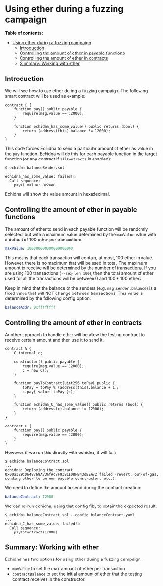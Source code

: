 # Using ether during a fuzzing campaign

**Table of contents:**

- [Using ether during a fuzzing campaign](#using-ether-during-a-fuzzing-campaign)
  - [Introduction](#introduction)
  - [Controlling the amount of ether in payable functions](#controlling-the-amount-of-ether-in-payable-functions)
  - [Controlling the amount of ether in contracts](#controlling-the-amount-of-ether-in-contracts)
  - [Summary: Working with ether](#summary-working-with-ether)

## Introduction

We will see how to use ether during a fuzzing campaign. The following smart contract will be used as example:

```solidity
contract C {
    function pay() public payable {
        require(msg.value == 12000);
    }

    function echidna_has_some_value() public returns (bool) {
        return (address(this).balance != 12000);
    }
}
```

This code forces Echidna to send a particular amount of ether as value in the `pay` function.
Echidna will do this for each payable function in the target function (or any contract if `allContracts` is enabled):

```
$ echidna balanceSender.sol
...
echidna_has_some_value: failed!💥
  Call sequence:
    pay() Value: 0x2ee0
```

Echidna will show the value amount in hexadecimal.

## Controlling the amount of ether in payable functions

The amount of ether to send in each payable function will be randomly selected, but with a maximum value determined by the `maxValue` value
with a default of 100 ether per transaction:

```yaml
maxValue: 100000000000000000000
```

This means that each transaction will contain, at most, 100 ether in value. However, there is no maximum that will be used in total.
The maximum amount to receive will be determined by the number of transactions. If you are using 100 transactions (`--seq-len 100`),
then the total amount of ether used for all the transactions will be between 0 and 100 \* 100 ethers.

Keep in mind that the balance of the senders (e.g. `msg.sender.balance`) is a fixed value that will NOT change between transactions.
This value is determined by the following config option:

```yaml
balanceAddr: 0xffffffff
```

## Controlling the amount of ether in contracts

Another approach to handle ether will be allow the testing contract to receive certain amount and then use it to send it.

```solidity
contract A {
    C internal c;

    constructor() public payable {
        require(msg.value == 12000);
        c = new C();
    }

    function payToContract(uint256 toPay) public {
        toPay = toPay % (address(this).balance + 1);
        c.pay{ value: toPay }();
    }

    function echidna_C_has_some_value() public returns (bool) {
        return (address(c).balance != 12000);
    }
}

contract C {
    function pay() public payable {
        require(msg.value == 12000);
    }
}
```

However, if we run this directly with echidna, it will fail:

```
$ echidna balanceContract.sol
...
echidna: Deploying the contract 0x00a329c0648769A73afAc7F9381E08FB43dBEA72 failed (revert, out-of-gas, sending ether to an non-payable constructor, etc.):
```

We need to define the amount to send during the contract creation:

```yaml
balanceContract: 12000
```

We can re-run echidna, using that config file, to obtain the expected result:

```
$ echidna balanceContract.sol --config balanceContract.yaml
...
echidna_C_has_some_value: failed!💥
  Call sequence:
    payToContract(12000)
```

## Summary: Working with ether

Echidna has two options for using ether during a fuzzing campaign.

- `maxValue` to set the max amount of ether per transaction
- `contractBalance` to set the initial amount of ether that the testing contract receives in the constructor.
